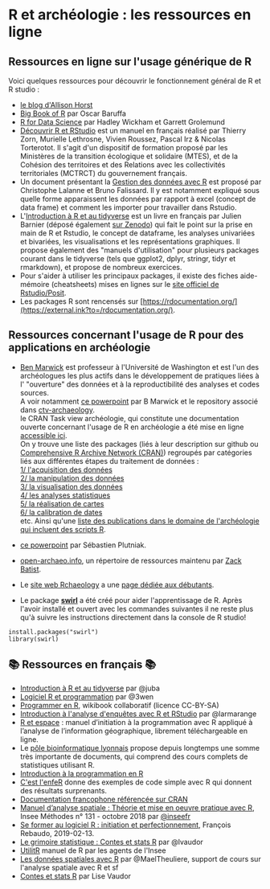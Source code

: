 # R et archéologie : les ressources en ligne
## Ressources en ligne sur l'usage générique de R
Voici quelques ressources pour découvrir le fonctionnement général de R et R studio :  
- [le blog d'Allison Horst](https://external.ink?to=/blog.rstudio.com/2019/11/18/artist-in-residence/)  
- [Big Book of R](https://external.ink?to=/www.bigbookofr.com/) par Oscar Baruffa  
- [R for Data Science](https://external.ink?to=/r4ds.had.co.nz/index.html) par Hadley Wickham et Garrett Grolemund  
- [Découvrir R et RStudio](https://external.ink?to=/mtes-mct.github.io/parcours_r_socle_introduction/) est un manuel en français réalisé par Thierry Zorn, Murielle Lethrosne, Vivien Roussez, Pascal Irz & Nicolas Torterotot. Il s'agit d'un dispositif de formation proposé par les Ministères de la transition écologique et solidaire (MTES), et de la Cohésion des territoires et des Relations avec les collectivités territoriales (MCTRCT) du gouvernement français.  
- Un document présentant la [Gestion des données avec R](https://external.ink?to=/lms.fun-mooc.fr/c4x/UPSUD/42001S02/asset/data-management.html) est proposé par Christophe Lalanne et Bruno Falissard. Il y est notamment expliqué sous quelle forme apparaissent les données par rapport à excel (concept de data frame) et comment les importer pour travailler dans Rstudio.  
- L'[Introduction à R et au tidyverse](https://external.ink?to=/juba.github.io/tidyverse/) est un livre en français par Julien Barnier (déposé également [sur Zenodo](https://external.ink?to=/doi.org/10.5281/zenodo.6382599)) qui fait le point sur la prise en main de R et Rstudio, le concept de dataframe, les analyses univariées et bivariées, les visualisations et les représentations graphiques. Il propose également des "manuels d'utilisation" pour plusieurs packages courant dans le tidyverse (tels que ggplot2, dplyr, stringr, tidyr et rmarkdown), et propose de nombreux exercices.  
- Pour s'aider à utiliser les principaux packages, il existe des fiches aide-mémoire (cheatsheets) mises en lignes sur le [site officiel de Rstudio/Posit](https://external.ink?to=/rstudio.com/resources/cheatsheets/).  
- Les packages R sont rencensés sur [https://rdocumentation.org/](https://external.ink?to=/rdocumentation.org/).  

## Ressources concernant l'usage de R pour des applications en archéologie
- [Ben Marwick](https://external.ink?to=/rdocumentation.org/github.com/benmarwick) est professeur à l'Université de Washington et est l'un des archéologues les plus actifs dans le développement de pratiques liées à l' "ouverture" des données et à la reproductibilité des analyses et codes sources.  
A voir notamment 
[ce powerpoint](https://external.ink?to=/rdocumentation.org/benmarwick.github.io/tidyverse-for-archaeology/tidyverse-for-archaeology.html#1) par B Marwick et le repository associé dans [ctv-archaeology](https://external.ink?to=/rdocumentation.org/github.com/benmarwick/ctv-archaeology#making-maps-and-using-r-as-a-geographical-information-system).  
le CRAN Task view archéologie, qui constitute une documentation ouverte concernant l'usage de R en archéologie a été mise en ligne [accessible ici](https://external.ink?to=/github.com/benmarwick/ctv-archaeology).  
On y trouve une liste des packages (liés à leur description sur github ou [Comprehensive R Archive Network (CRAN)](https://external.ink?to=/cran.rstudio.com/)) regroupés par catégories liés aux différentes étapes du traitement de données :  
[1/ l'acquisition des données](https://external.ink?to=/github.com/benmarwick/ctv-archaeology#data-acquisition)  
[2/ la manipulation des données](https://external.ink?to=/github.com/benmarwick/ctv-archaeology#data-manipulation)  
[3/ la visualisation des données](https://external.ink?to=/github.com/benmarwick/ctv-archaeology#visualising-data)  
[4/ les analyses statistiques](https://external.ink?to=/github.com/benmarwick/ctv-archaeology#analysis-in-general)  
[5/ la réalisation de cartes](https://external.ink?to=/github.com/benmarwick/ctv-archaeology#making-maps-and-using-r-as-a-geographical-information-system)  
[6/ la calibration de dates](https://external.ink?to=/github.com/benmarwick/ctv-archaeology#dating)  
etc.
Ainsi qu'une [liste des publications dans le domaine de l'archéologie qui incluent des scripts R](https://external.ink?to=/github.com/benmarwick/ctv-archaeology#publications-that-include-r-code).  

- [ce powerpoint](https://external.ink?to=/hal.science/hal-03287121/file/plutniak2021rconference.pdf) par Sébastien Plutniak.   
- [open-archaeo.info](https://external.ink?to=/open-archaeo.info), un répertoire de ressources maintenu par [Zack Batist](https://external.ink?to=/github.com/zackbatist).
- Le [site web Rchaeology](https://external.ink?to=/rchaeology.github.io/about/) a une [page dédiée aux débutants](https://external.ink?to=/rchaeology.github.io/resources/beginners/).
- Le package [**swirl**](https://external.ink?to=/swirlstats.com/) a été créé pour aider l'apprentissage de R. Après l'avoir installé et ouvert avec les commandes suivantes il ne reste plus qu'à suivre les instructions directement dans la console de R studio!
```{r}
install.packages("swirl")
library(swirl)
```

## :books: Ressources en français :books:

* [Introduction à R et au tidyverse](https://external.ink?to=/juba.github.io/tidyverse/) par @juba
* [Logiciel R et programmation](https://external.ink?to=/egallic.fr/Enseignement/R/m1_stat_eco_logiciel_R.pdf) par @3wen
* [Programmer en R](https://external.ink?to=/fr.wikibooks.org/wiki/Programmer_en_R), wikibook collaboratif (licence CC-BY-SA)
* [Introduction à l'analyse d'enquêtes avec R et RStudio](https://external.ink?to=/larmarange.github.io/analyse-R/) par @larmarange
* [R et espace](https://external.ink?to=/framabook.org/r-et-espace/) : manuel d’initiation à la programmation avec R appliqué à l’analyse de l’information géographique, librement téléchargeable en ligne.
* Le [pôle bioinformatique lyonnais](https://external.ink?to=/pbil.univ-lyon1.fr/R/) propose depuis longtemps une somme très importante de documents, qui comprend des cours complets de statistiques utilisant R.
* [Introduction à la programmation en R](https://external.ink?to=/cran.r-project.org/doc/contrib/Goulet_introduction_programmation_R.pdf)
* [C'est l'enfeR](https://external.ink?to=/bioinfo-fr.net/cest-lenfer) donne des exemples de code simple avec R qui donnent des résultats surprenants.
* [Documentation francophone référencée sur CRAN](https://external.ink?to=/cran.opencpu.org/other-docs.html#nenglish)
* [Manuel d’analyse spatiale : Théorie et mise en oeuvre pratique avec R](https://external.ink?to=/insee.fr/fr/information/3635442), Insee Méthodes n° 131 - octobre 2018 par [@inseefr](https://external.ink?to=/github.com/inseefr)
* [Se former au logiciel R : initiation et perfectionnement](https://external.ink?to=/myrbookfr.netlify.com/), François Rebaudo, 2019-02-13.
* [Le grimoire statistique : Contes et stats R](https://external.ink?to=/perso.ens-lyon.fr/lise.vaudor/grimoireStat/_book/intro.html) par @lvaudor
* [UtilitR](https://external.ink?to=/utilitr.org/) manuel de R par les agents de l'Insee
* [Les données spatiales avec R](https://external.ink?to=/github.com/MaelTheuliere/rspatial) par @MaelTheuliere, support de cours sur l'analyse spatiale avec R et sf
* [Contes et stats R](https://external.ink?to=/perso.ens-lyon.fr/lise.vaudor/grimoireStat/_book/intro.html#pourquoi-ce-livre) par Lise Vaudor
